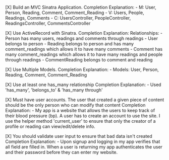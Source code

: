 [X] Build an MVC Sinatra Application.
      Completion Explanation:
        - M: User, Person, Reading, Comment, Comment_Reading
        - V: Users, People, Readings, Comments
        - C: UsersController, PeopleController, ReadingsController,
              CommentsController


[X] Use ActiveRecord with Sinatra.
      Completion Explanation:
        Relationships:
          - Person has many users, readings and comments through readings
          - User belongs to person
          - Reading belongs to person and has many comment_readings which
              allows it to have many comments
          - Comment has many comment_readings which allows it to have many
              readings and people through readings
          - CommentReading belongs to comment and reading


[X] Use Multiple Models.
      Completion Explanation:
      - Models: User, Person, Reading, Comment, Comment_Reading

[X] Use at least one has_many relationship
      Completion Explanation:
      - Used 'has_many', 'belongs_to' & 'has_many through'

[X] Must have user accounts. The user that created a given piece of content
    should be the only person who can modify that content
      Completion Explanation:
      - My app is a website that allows the users to keep track of their blood
          pressure (bp). A user has to create an account to use the site. I
          use the helper method 'current_user' to ensure that only the creator
          of a profile or reading can view/edit/delete info.


[X] You should validate user input to ensure that bad data isn't created
      Completion Explanation:
      - Upon signup and logging in my app verifies that all field are filled in.
          When a user is returning my app authenticates the user and their
          password before they can enter my website.
